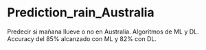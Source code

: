 # Prediction_rain_Australia
Predecir si mañana llueve o no en Australia. Algoritmos de ML y DL.
Accuracy del 85% alcanzado con ML y 82% con DL.

